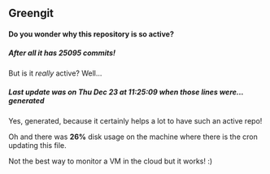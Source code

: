 ## Greengit

#### Do you wonder why this repository is so active?

##### After all it has 25095 commits!

But is it *really* active? Well...

##### Last update was on Thu Dec 23 at 11:25:09 when those lines were... generated

Yes, generated, because it certainly helps a lot to have such an active repo!

Oh and there was **26%** disk usage on the machine
where there is the cron updating this file.

Not the best way to monitor a VM in the cloud but it works! :)
